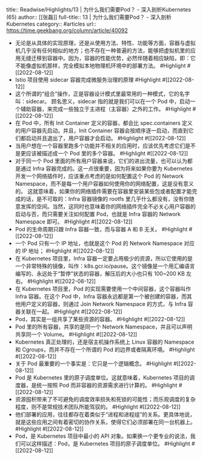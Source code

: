 title:: Readwise/Highlights/13 | 为什么我们需要Pod？ - 深入剖析Kubernetes (65)
author:: [[张磊]]
full-title:: 13 | 为什么我们需要Pod？ - 深入剖析Kubernetes
category:: #articles
url:: https://time.geekbang.org/column/article/40092

- 无论是从具体的实现原理，还是从使用方法、特性、功能等方面，容器与虚拟机几乎没有任何相似的地方；也不存在一种普遍的方法，能够把虚拟机里的应用无缝迁移到容器中。因为，容器的性能优势，必然伴随着相应缺陷，即：它不能像虚拟机那样，完全模拟本地物理机环境中的部署方法。 #Highlight #[[2022-08-12]]
- Istio 项目使用 sidecar 容器完成微服务治理的原理 #Highlight #[[2022-08-12]]
- 这个所谓的“组合”操作，正是容器设计模式里最常用的一种模式，它的名字叫：sidecar。
  顾名思义，sidecar 指的就是我们可以在一个 Pod 中，启动一个辅助容器，来完成一些独立于主进程（主容器）之外的工作。 #Highlight #[[2022-08-12]]
- 在 Pod 中，所有 Init Container 定义的容器，都会比 spec.containers 定义的用户容器先启动。并且，Init Container 容器会按顺序逐一启动，而直到它们都启动并且退出了，用户容器才会启动。 #Highlight #[[2022-08-12]]
- 当用户想在一个容器里跑多个功能并不相关的应用时，应该优先考虑它们是不是更应该被描述成一个 Pod 里的多个容器。 #Highlight #[[2022-08-12]]
- 对于同一个 Pod 里面的所有用户容器来说，它们的进出流量，也可以认为都是通过 Infra 容器完成的。这一点很重要，因为将来如果你要为 Kubernetes 开发一个网络插件时，应该重点考虑的是如何配置这个 Pod 的 Network Namespace，而不是每一个用户容器如何使用你的网络配置，这是没有意义的。
  这就意味着，如果你的网络插件需要在容器里安装某些包或者配置才能完成的话，是不可取的：Infra 容器镜像的 rootfs 里几乎什么都没有，没有你随意发挥的空间。当然，这同时也意味着你的网络插件完全不必关心用户容器的启动与否，而只需要关注如何配置 Pod，也就是 Infra 容器的 Network Namespace 即可。 #Highlight #[[2022-08-12]]
- Pod 的生命周期只跟 Infra 容器一致，而与容器 A 和 B 无关。 #Highlight #[[2022-08-12]]
- 一个 Pod 只有一个 IP 地址，也就是这个 Pod 的 Network Namespace 对应的 IP 地址； #Highlight #[[2022-08-12]]
- 在 Kubernetes 项目里，Infra 容器一定要占用极少的资源，所以它使用的是一个非常特殊的镜像，叫作：k8s.gcr.io/pause。这个镜像是一个用汇编语言编写的、永远处于“暂停”状态的容器，解压后的大小也只有 100~200 KB 左右。 #Highlight #[[2022-08-12]]
- 在 Kubernetes 项目里，Pod 的实现需要使用一个中间容器，这个容器叫作 Infra 容器。在这个 Pod 中，Infra 容器永远都是第一个被创建的容器，而其他用户定义的容器，则通过 Join Network Namespace 的方式，与 Infra 容器关联在一起。 #Highlight #[[2022-08-12]]
- Pod，其实是一组共享了某些资源的容器。 #Highlight #[[2022-08-12]]
- Pod 里的所有容器，共享的是同一个 Network Namespace，并且可以声明共享同一个 Volume。 #Highlight #[[2022-08-12]]
- Kubernetes 真正处理的，还是宿主机操作系统上 Linux 容器的 Namespace 和 Cgroups，而并不存在一个所谓的 Pod 的边界或者隔离环境。 #Highlight #[[2022-08-12]]
- 关于 Pod 最重要的一个事实是：它只是一个逻辑概念。 #Highlight #[[2022-08-12]]
- Pod 是 Kubernetes 里的原子调度单位。这就意味着，Kubernetes 项目的调度器，是统一按照 Pod 而非容器的资源需求进行计算的。 #Highlight #[[2022-08-12]]
- 资源囤积带来了不可避免的调度效率损失和死锁的可能性；而乐观调度的复杂程度，则不是常规技术团队所能驾驭的。 #Highlight #[[2022-08-12]]
- 他们部署的应用，往往都存在着类似于“进程和进程组”的关系。更具体地说，就是这些应用之间有着密切的协作关系，使得它们必须部署在同一台机器上。 #Highlight #[[2022-08-12]]
- Pod，是 Kubernetes 项目中最小的 API 对象。如果换一个更专业的说法，我们可以这样描述：Pod，是 Kubernetes 项目的原子调度单位。 #Highlight #[[2022-08-12]]